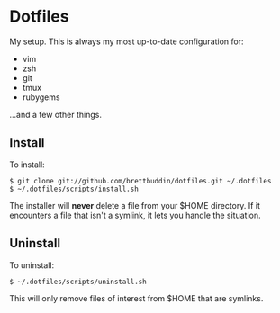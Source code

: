 # Dotfiles

My setup. This is always my most up-to-date configuration for:

* vim
* zsh
* git
* tmux
* rubygems

...and a few other things.

## Install


To install:

    $ git clone git://github.com/brettbuddin/dotfiles.git ~/.dotfiles
    $ ~/.dotfiles/scripts/install.sh

The installer will **never** delete a file from your $HOME directory. If it encounters a file that isn't a symlink, it lets you handle the situation.

## Uninstall

To uninstall:

    $ ~/.dotfiles/scripts/uninstall.sh

This will only remove files of interest from $HOME that are symlinks.
